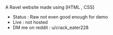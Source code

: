 A Ravel website made using [HTML , CSS]
- Status : Raw not even good enough for demo
- Live : not hosted
- DM me on reddit : u/crack_eater228
